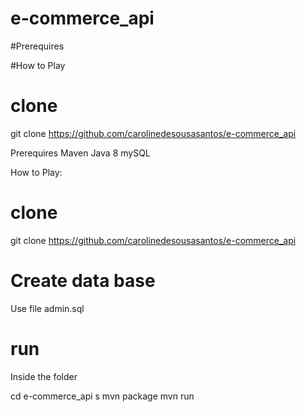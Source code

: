 # e-commerce_api

#Prerequires


#How to Play

# clone
git clone https://github.com/carolinedesousasantos/e-commerce_api

Prerequires
Maven
Java 8
mySQL 

How to Play:

# clone
git clone https://github.com/carolinedesousasantos/e-commerce_api


# Create data base 

Use file admin.sql

# run

Inside the folder

cd e-commerce_api
s
mvn package 
mvn run



